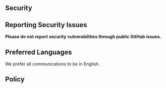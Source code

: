 <!-- BEGIN MICROSOFT SECURITY.MD V0.0.8 BLOCK -->

## Security



## Reporting Security Issues

**Please do not report security vulnerabilities through public GitHub issues.**

## Preferred Languages

We prefer all communications to be in English.

## Policy


<!-- END MICROSOFT SECURITY.MD BLOCK -->
